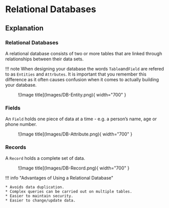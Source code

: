 # Relational Databases

## Explanation

### Relational Databases

A relational database consists of two or more tables that are linked through relationships between their data sets.

!!! note 
    When designing your database the words `Table`and`Field` are refered to as `Entities` and `Attrbutes`. It is important that you remember this difference as it often causes confusion when it comes to actually building your database.

<figure markdown="span">
![Image title](Images/DB-Entity.png){ width="700" }
<figcaption></figcaption>
</figure>

### Fields

An `Field` holds one piece of data at a time - e.g. a person’s name, age or phone number.

<figure markdown="span">
  ![Image title](Images/DB-Attribute.png){ width="700" }
  <figcaption></figcaption>
</figure>

### Records

A `Record` holds a complete set of data.

<figure markdown="span">
  ![Image title](Images/DB-Record.png){ width="700" }
  <figcaption></figcaption>
</figure>

!!! info "Advantages of Using a Relational Database"

    * Avoids data duplication.
    * Complex queries can be carried out on multiple tables.
    * Easier to maintain security.
    * Easier to change/update data.

